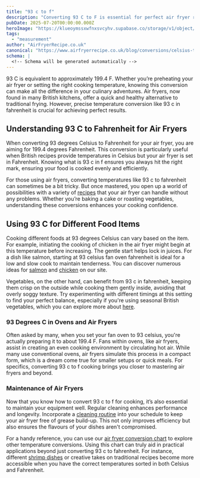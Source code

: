 ```yaml
---
title: "93 c to f"
description: "Converting 93 C to F is essential for perfect air fryer results. Learn what temperature 93 Celsius translates to in Fahrenheit and enhance your cooking experience with precision."
pubDate: 2025-07-20T00:00:00.000Z
heroImage: "https://klueoymssxwfnxsvcyhv.supabase.co/storage/v1/object/public/Shmucket/93-c-to-f.png"
tags:
  - "measurement"
author: "AirFryerRecipe.co.uk"
canonical: "https://www.airfryerrecipe.co.uk/blog/conversions/celsius-to-fahrenheit/93-c-to-f"
schema: |
  <!-- Schema will be generated automatically -->
---
```


<p id="">93 C is equivalent to approximately 199.4 F. Whether you’re preheating your air fryer or setting the right cooking temperature, knowing this conversion can make all the difference in your culinary adventures. Air fryers, now found in many British kitchens, offer a quick and healthy alternative to traditional frying. However, precise temperature conversion like 93 c in fahrenheit is crucial for achieving perfect results.</p><h2 id="">Understanding 93 C to Fahrenheit for Air Fryers</h2><p id="">When converting 93 degrees Celsius to Fahrenheit for your air fryer, you are aiming for 199.4 degrees Fahrenheit. This conversion is particularly useful when British recipes provide temperatures in Celsius but your air fryer is set in Fahrenheit. Knowing what is 93 c in f ensures you always hit the right mark, ensuring your food is cooked evenly and efficiently.</p><p id="">For those using air fryers, converting temperatures like 93 c to fahrenheit can sometimes be a bit tricky. But once mastered, you open up a world of possibilities with a variety of <a href="https://www.airfryerrecipe.co.uk/recipes" id="">recipes</a> that your air fryer can handle without any problems. Whether you’re baking a cake or roasting vegetables, understanding these conversions enhances your cooking confidence.</p><h2 id="">Using 93 C for Different Food Items</h2><p id="">Cooking different foods at 93 degrees Celsius can vary based on the item. For example, initiating the cooking of chicken in the air fryer might begin at this temperature before increasing. The gentle start helps lock in juices. For a dish like salmon, starting at 93 celsius fan oven fahrenheit is ideal for a low and slow cook to maintain tenderness. You can discover numerous ideas for <a href="https://www.airfryerrecipe.co.uk/recipe-category/salmon" id="">salmon</a> and <a href="https://www.airfryerrecipe.co.uk/recipe-category/chicken" id="">chicken</a> on our site.</p><p id="">Vegetables, on the other hand, can benefit from 93 c in fahrenheit, keeping them crisp on the outside while cooking them gently inside, avoiding that overly soggy texture. Try experimenting with different timings at this setting to find your perfect balance, especially if you're using seasonal British vegetables, which you can explore more about <a href="https://www.airfryerrecipe.co.uk/recipe-category/vegetables" id="">here</a>.</p><h3 id="">93 Degrees C in Ovens and Air Fryers</h3><p id="">Often asked by many, when you set your fan oven to 93 celsius, you're actually preparing it to about 199.4 F. Fans within ovens, like air fryers, assist in creating an even cooking environment by circulating hot air. While many use conventional ovens, air fryers simulate this process in a compact form, which is a dream come true for smaller setups or quick meals. For specifics, converting 93 c to f cooking brings you closer to mastering air fryers and beyond.</p><h3 id="">Maintenance of Air Fryers</h3><p id="">Now that you know how to convert 93 c to f for cooking, it’s also essential to maintain your equipment well. Regular cleaning enhances performance and longevity. Incorporate a <a href="https://www.airfryerrecipe.co.uk/air-fryer-cleaner" id="">cleaning routine</a> into your schedule to keep your air fryer free of grease build-up. This not only improves efficiency but also ensures the flavours of your dishes aren't compromised.</p><p id="">For a handy reference, you can use our <a href="https://www.airfryerrecipe.co.uk/air-fryer-conversion-chart" id="">air fryer conversion chart</a> to explore other temperature conversions. Using this chart can truly aid in practical applications beyond just converting 93 c to fahrenheit. For instance, different <a href="https://www.airfryerrecipe.co.uk/recipe-category/shrimp" id="">shrimp dishes</a> or creative takes on traditional recipes become more accessible when you have the correct temperatures sorted in both Celsius and Fahrenheit.</p>

